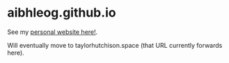 # aibhleog.github.io
See my [personal website here!](http://aibhleog.github.io).

Will eventually move to taylorhutchison.space (that URL currently forwards here).

